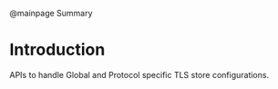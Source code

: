 @mainpage Summary

# Introduction

APIs to handle Global and Protocol specific TLS store configurations.
